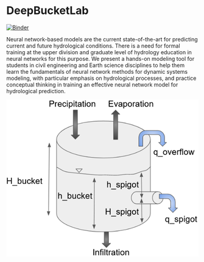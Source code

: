 # DeepBucketLab

[![Binder](https://mybinder.org/badge_logo.svg)](https://mybinder.org/v2/gh/NWC-CUAHSI-Summer-Institute/deep_bucket_lab/HEAD)

Neural network-based models are the current state-of-the-art for predicting current and future hydrological conditions. There is a need for formal training at the upper division and graduate level of hydrology education in neural networks for this purpose. We present a hands-on modeling tool for students in civil engineering and Earth science disciplines to help them learn the fundamentals of neural network methods for dynamic systems modeling, with particular emphasis on hydrological processes, and practice conceptual thinking in training an effective neural network model for hydrological prediction.

![bucket schemaric](./figs/bucket_schematic.png)
